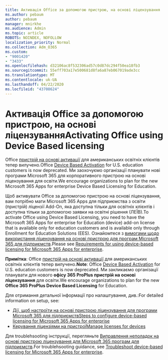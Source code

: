 ```yaml
---
title: Активація Office за допомогою пристрою, на основі ліцензування
ms.author: pebaum
author: pebaum
manager: mnirkhe
ms.audience: Admin
ms.topic: article
ROBOTS: NOINDEX, NOFOLLOW
localization_priority: Normal
ms.collection: Adm_O365
ms.custom:
- "9001420"
- "3433"
ms.openlocfilehash: d32106ac8f532306ad57c0d87dc294f50ea18fb3
ms.sourcegitcommit: 55eff703a17e500681d8fa6a87eb067019ade3cc
ms.translationtype: MT
ms.contentlocale: uk-UA
ms.lasthandoff: 04/22/2020
ms.locfileid: "43708624"
---
```

# <a name="activating-office-using-device-based-licensing"></a><span data-ttu-id="de9bb-102">Активація Office за допомогою пристрою, на основі ліцензування</span><span class="sxs-lookup"><span data-stu-id="de9bb-102">Activating Office using Device Based licensing</span></span>

<span data-ttu-id="de9bb-103">Office [пристрій на основі активації](https://aka.ms/officedba) для американських освітніх клієнтів тепер вилучено.</span><span class="sxs-lookup"><span data-stu-id="de9bb-103">Office [Device Based Activation](https://aka.ms/officedba) for U.S. education customers is now deprecated.</span></span> <span data-ttu-id="de9bb-104">Ми заохочуємо організації планувати нові програми Microsoft 365 для корпоративного пристрою на основі ліцензування для освіти.</span><span class="sxs-lookup"><span data-stu-id="de9bb-104">We encourage organizations to plan for the new Microsoft 365 Apps for enterprise Device Based Licensing for Education.</span></span>

<span data-ttu-id="de9bb-105">Щоб активувати Office за допомогою пристрою на основі ліцензування, вам потрібно мати Microsoft 365 Apps для підприємства з освіти (пристрій) ліцензії Add-On, яка доступна тільки для освітніх клієнтів і доступна тільки за допомогою заявки на освітні рішення (ЛЕЇВ).</span><span class="sxs-lookup"><span data-stu-id="de9bb-105">To activate Office using Device Based Licensing, you need to have the Microsoft 365 Apps for enterprise for Education (device) add-on license that is available only for education customers and is available only through Enrollment for Education Solutions (EES).</span></span> <span data-ttu-id="de9bb-106">Ознайомтеся з [вимогами щодо використання ліцензування на основі пристрою для програм Microsoft 365 для підприємств](https://docs.microsoft.com/deployoffice/device-based-licensing#requirements-for-using-device-based-licensing-for-office-365-proplus).</span><span class="sxs-lookup"><span data-stu-id="de9bb-106">Please see [Requirements for using device-based licensing for Microsoft 365 Apps for enterprise](https://docs.microsoft.com/deployoffice/device-based-licensing#requirements-for-using-device-based-licensing-for-office-365-proplus).</span></span>

<span data-ttu-id="de9bb-107">**Примітка**: Office [пристрій на основі активації](https://aka.ms/officedba) для американських освітніх клієнтів тепер вилучено.</span><span class="sxs-lookup"><span data-stu-id="de9bb-107">**Note**: Office [Device Based Activation](https://aka.ms/officedba) for U.S. education customers is now deprecated.</span></span> <span data-ttu-id="de9bb-108">Ми закликаємо організації планувати для нового **офісу 365 ProPlus пристрій на основі ліцензування** для освіти.</span><span class="sxs-lookup"><span data-stu-id="de9bb-108">We encourage organizations to plan for the new **Office 365 ProPlus Device Based Licensing** for Education.</span></span>

<span data-ttu-id="de9bb-109">Для отримання детальної інформації про налаштування, див.:</span><span class="sxs-lookup"><span data-stu-id="de9bb-109">For detailed information on setup, see:</span></span>

- [<span data-ttu-id="de9bb-110">Дії, щоб настроїти на основі пристрою ліцензування для програми Microsoft 365 для підприємств</span><span class="sxs-lookup"><span data-stu-id="de9bb-110">Steps to configure device-based licensing for Microsoft 365 Apps for enterprise</span></span>](https://docs.microsoft.com/deployoffice/device-based-licensing#steps-to-configure-device-based-licensing-for-office-365-proplus)
- [<span data-ttu-id="de9bb-111">Керування ліцензіями на пристрої</span><span class="sxs-lookup"><span data-stu-id="de9bb-111">Manage licenses for devices</span></span>](https://docs.microsoft.com/Office365/Admin/misc/manage-licenses-for-devices)

<span data-ttu-id="de9bb-112">Для troublehsooting інструкції, перегляньте [Виправлення неполадок на основі пристрою ліцензування для Microsoft 365 програм для підприємств](https://docs.microsoft.com/deployoffice/device-based-licensing#troubleshoot-device-based-licensing-for-office-365-proplus).</span><span class="sxs-lookup"><span data-stu-id="de9bb-112">For troublehsooting guidance, see [Troubleshoot device-based licensing for Microsoft 365 Apps for enterprise](https://docs.microsoft.com/deployoffice/device-based-licensing#troubleshoot-device-based-licensing-for-office-365-proplus).</span></span>
